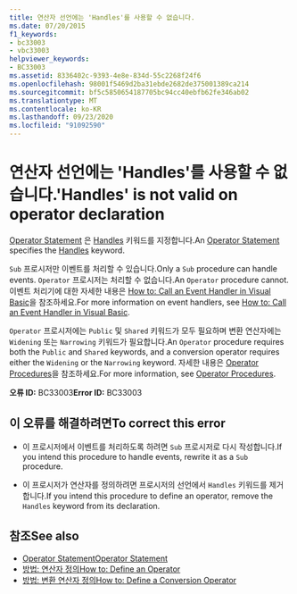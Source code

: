 ```yaml
---
title: 연산자 선언에는 'Handles'를 사용할 수 없습니다.
ms.date: 07/20/2015
f1_keywords:
- bc33003
- vbc33003
helpviewer_keywords:
- BC33003
ms.assetid: 8336402c-9393-4e8e-834d-55c2268f24f6
ms.openlocfilehash: 98001f5469d2ba31ebde2682de375001389ca214
ms.sourcegitcommit: bf5c5850654187705bc94cc40ebfb62fe346ab02
ms.translationtype: MT
ms.contentlocale: ko-KR
ms.lasthandoff: 09/23/2020
ms.locfileid: "91092590"
---
```

# <a name="handles-is-not-valid-on-operator-declaration"></a><span data-ttu-id="ba35a-102">연산자 선언에는 'Handles'를 사용할 수 없습니다.</span><span class="sxs-lookup"><span data-stu-id="ba35a-102">'Handles' is not valid on operator declaration</span></span>

<span data-ttu-id="ba35a-103">[Operator Statement](../language-reference/statements/operator-statement.md) 은 [Handles](../language-reference/statements/handles-clause.md) 키워드를 지정합니다.</span><span class="sxs-lookup"><span data-stu-id="ba35a-103">An [Operator Statement](../language-reference/statements/operator-statement.md) specifies the [Handles](../language-reference/statements/handles-clause.md) keyword.</span></span>  
  
 <span data-ttu-id="ba35a-104">`Sub` 프로시저만 이벤트를 처리할 수 있습니다.</span><span class="sxs-lookup"><span data-stu-id="ba35a-104">Only a `Sub` procedure can handle events.</span></span> <span data-ttu-id="ba35a-105">`Operator` 프로시저는 처리할 수 없습니다.</span><span class="sxs-lookup"><span data-stu-id="ba35a-105">An `Operator` procedure cannot.</span></span> <span data-ttu-id="ba35a-106">이벤트 처리기에 대한 자세한 내용은 [How to: Call an Event Handler in Visual Basic](../programming-guide/language-features/procedures/how-to-call-an-event-handler.md)을 참조하세요.</span><span class="sxs-lookup"><span data-stu-id="ba35a-106">For more information on event handlers, see [How to: Call an Event Handler in Visual Basic](../programming-guide/language-features/procedures/how-to-call-an-event-handler.md).</span></span>  
  
 <span data-ttu-id="ba35a-107">`Operator` 프로시저에는 `Public` 및 `Shared` 키워드가 모두 필요하며 변환 연산자에는 `Widening` 또는 `Narrowing` 키워드가 필요합니다.</span><span class="sxs-lookup"><span data-stu-id="ba35a-107">An `Operator` procedure requires both the `Public` and `Shared` keywords, and a conversion operator requires either the `Widening` or the `Narrowing` keyword.</span></span> <span data-ttu-id="ba35a-108">자세한 내용은 [Operator Procedures](../programming-guide/language-features/procedures/operator-procedures.md)을 참조하세요.</span><span class="sxs-lookup"><span data-stu-id="ba35a-108">For more information, see [Operator Procedures](../programming-guide/language-features/procedures/operator-procedures.md).</span></span>  
  
 <span data-ttu-id="ba35a-109">**오류 ID:** BC33003</span><span class="sxs-lookup"><span data-stu-id="ba35a-109">**Error ID:** BC33003</span></span>  
  
## <a name="to-correct-this-error"></a><span data-ttu-id="ba35a-110">이 오류를 해결하려면</span><span class="sxs-lookup"><span data-stu-id="ba35a-110">To correct this error</span></span>  
  
- <span data-ttu-id="ba35a-111">이 프로시저에서 이벤트를 처리하도록 하려면 `Sub` 프로시저로 다시 작성합니다.</span><span class="sxs-lookup"><span data-stu-id="ba35a-111">If you intend this procedure to handle events, rewrite it as a `Sub` procedure.</span></span>  
  
- <span data-ttu-id="ba35a-112">이 프로시저가 연산자를 정의하려면 프로시저의 선언에서 `Handles` 키워드를 제거합니다.</span><span class="sxs-lookup"><span data-stu-id="ba35a-112">If you intend this procedure to define an operator, remove the `Handles` keyword from its declaration.</span></span>  
  
## <a name="see-also"></a><span data-ttu-id="ba35a-113">참조</span><span class="sxs-lookup"><span data-stu-id="ba35a-113">See also</span></span>

- [<span data-ttu-id="ba35a-114">Operator Statement</span><span class="sxs-lookup"><span data-stu-id="ba35a-114">Operator Statement</span></span>](../language-reference/statements/operator-statement.md)
- [<span data-ttu-id="ba35a-115">방법: 연산자 정의</span><span class="sxs-lookup"><span data-stu-id="ba35a-115">How to: Define an Operator</span></span>](../programming-guide/language-features/procedures/how-to-define-an-operator.md)
- [<span data-ttu-id="ba35a-116">방법: 변환 연산자 정의</span><span class="sxs-lookup"><span data-stu-id="ba35a-116">How to: Define a Conversion Operator</span></span>](../programming-guide/language-features/procedures/how-to-define-a-conversion-operator.md)
